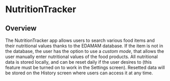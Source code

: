 # NutritionTracker

## Overview

The NutritionTracker app allows users to search various food items and their nutritional values thanks to the EDAMAM database. If the item is not in the database,
the user has the option to use a _custom mode_, that allows the user manually enter nutritional values of the food products. All nutritional data is stored locally,
and can be reset daily if the user desires to (this feature must be turned on to work in the Settings screen). Resetted data will be stored on the History screen where
users can access it at any time.


